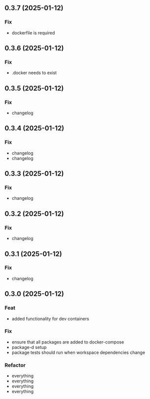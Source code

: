 ## 0.3.7 (2025-01-12)

### Fix

- dockerfile is required

## 0.3.6 (2025-01-12)

### Fix

- .docker needs to exist

## 0.3.5 (2025-01-12)

### Fix

- changelog

## 0.3.4 (2025-01-12)

### Fix

- changelog
- changelog

## 0.3.3 (2025-01-12)

### Fix

- changelog

## 0.3.2 (2025-01-12)

### Fix

- changelog

## 0.3.1 (2025-01-12)

### Fix

- changelog

## 0.3.0 (2025-01-12)

### Feat

- added functionality for dev containers

### Fix

- ensure that all packages are added to docker-compose
- package-d setup
- package tests should run when workspace dependencies change

### Refactor

- everything
- everything
- everything
- everything

